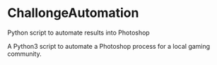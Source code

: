 # ChallongeAutomation
Python script to automate results into Photoshop

A Python3 script to automate a Photoshop process for a local gaming community.
